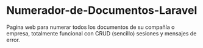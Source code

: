 # Numerador-de-Documentos-Laravel
Pagina web para numerar todos los documentos de su compañía o empresa, totalmente funcional con CRUD (sencillo) sesiones y mensajes de error.
